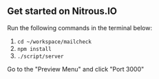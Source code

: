 ## Get started on Nitrous.IO

Run the following commands in the terminal below:

1. `cd ~/workspace/mailcheck`
2. `npm install`
3. `./script/server`

Go to the "Preview Menu" and click "Port 3000"
